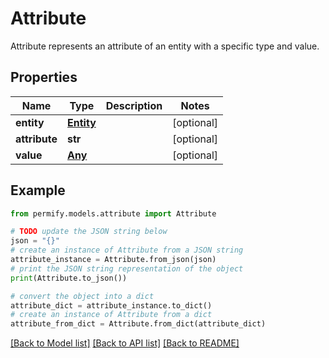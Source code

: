 # Attribute

Attribute represents an attribute of an entity with a specific type and value.

## Properties

Name | Type | Description | Notes
------------ | ------------- | ------------- | -------------
**entity** | [**Entity**](Entity.md) |  | [optional] 
**attribute** | **str** |  | [optional] 
**value** | [**Any**](Any.md) |  | [optional] 

## Example

```python
from permify.models.attribute import Attribute

# TODO update the JSON string below
json = "{}"
# create an instance of Attribute from a JSON string
attribute_instance = Attribute.from_json(json)
# print the JSON string representation of the object
print(Attribute.to_json())

# convert the object into a dict
attribute_dict = attribute_instance.to_dict()
# create an instance of Attribute from a dict
attribute_from_dict = Attribute.from_dict(attribute_dict)
```
[[Back to Model list]](../README.md#documentation-for-models) [[Back to API list]](../README.md#documentation-for-api-endpoints) [[Back to README]](../README.md)


